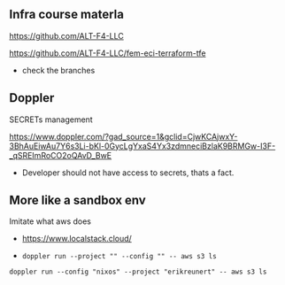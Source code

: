 ## Infra course materla 
https://github.com/ALT-F4-LLC


https://github.com/ALT-F4-LLC/fem-eci-terraform-tfe

- check the branches 

## Doppler

SECRETs management

https://www.doppler.com/?gad_source=1&gclid=CjwKCAjwxY-3BhAuEiwAu7Y6s3Li-bKl-0GycLgYxaS4Yx3zdmneciBzlaK9BRMGw-I3F-_qSREImRoCO2oQAvD_BwE

- Developer should not have access to secrets, thats a fact.

## More like a sandbox env

Imitate what aws does

- https://www.localstack.cloud/

- `doppler run --project "" --config "" -- aws s3 ls `

`doppler run --config "nixos" --project "erikreunert" -- aws s3 ls`
